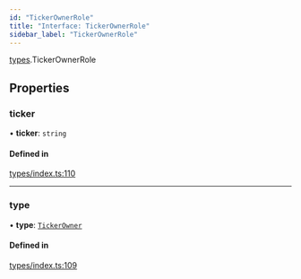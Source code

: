 ```yaml
---
id: "TickerOwnerRole"
title: "Interface: TickerOwnerRole"
sidebar_label: "TickerOwnerRole"
---
```


[types](../../../modules/Types/Types.md).TickerOwnerRole

## Properties

### ticker

• **ticker**: `string`

#### Defined in

[types/index.ts:110](https://github.com/PolymeshAssociation/polymesh-sdk/blob/daafaa68f/src/types/index.ts#L110)

___

### type

• **type**: [`TickerOwner`](../../../enums/Types/RoleType/RoleType.md#tickerowner)

#### Defined in

[types/index.ts:109](https://github.com/PolymeshAssociation/polymesh-sdk/blob/daafaa68f/src/types/index.ts#L109)
